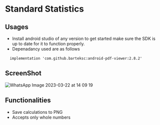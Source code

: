 # Standard Statistics

## Usages
- Install android studio of any version to get started make sure the SDK is up to date for it to function properly.
- Depenadancy used are as follows
<pre> <code> implementation 'com.github.barteksc:android-pdf-viewer:2.8.2' </code> </pre>


## ScreenShot

![WhatsApp Image 2023-03-22 at 14 09 19](https://user-images.githubusercontent.com/66512735/226887024-ca067b30-509e-4d77-8e8e-2f4e6846ce72.jpg)

## Functionalities
- Save calculations to PNG
- Accepts only whole numbers
